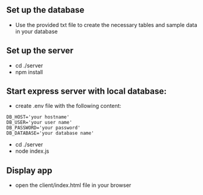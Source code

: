 ## Set up the database 
- Use the provided txt file to create the necessary tables and sample data in your database

## Set up the server
- cd ./server 
- npm install 


## Start express server with local database: 
- create .env file with the following content: 
```
DB_HOST='your hostname'
DB_USER='your user name'
DB_PASSWORD='your password'
DB_DATABASE='your database name'
```
- cd ./server 
- node index.js

## Display app
- open the client/index.html file in your browser

